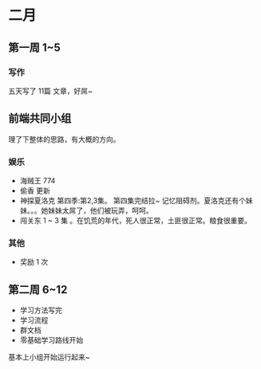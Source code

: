 # 二月
## 第一周 1~5
### 写作
五天写了 11篇 文章，好屌~

## 前端共同小组
理了下整体的思路，有大概的方向。

### 娱乐
* 海贼王 774
* 偷香 更新
* 神探夏洛克 第四季:第2,3集。 第四集完结拉~ 记忆阻碍剂。夏洛克还有个妹妹。。。她妹妹太屌了，他们被玩弄，呵呵。
* 闯关东 1 ~ 3 集 。在饥荒的年代，死人很正常，土匪很正常。粮食很重要。

### 其他
* 奖励 1 次

## 第二周 6~12
* 学习方法写完
* 学习流程
* 群文档
* 零基础学习路线开始

基本上小组开始运行起来~
